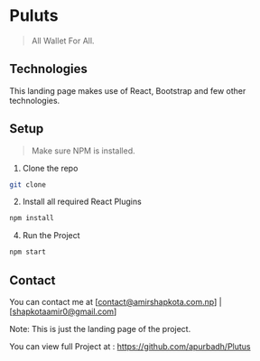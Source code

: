 # Puluts
> All Wallet For All. 

## Technologies 
This landing page makes use of React, Bootstrap and few other technologies.

## Setup 
> Make sure NPM is installed. 
1. Clone the repo
```bash
git clone 
```
2. Install all required React Plugins
```bash 
npm install
```
4. Run the Project
``` bash 
npm start
```
## Contact 
You can contact me at [contact@amirshapkota.com.np] | [shapkotaamir0@gmail.com]


Note: This is just the landing page of the project.

You can view full Project at : https://github.com/apurbadh/Plutus

